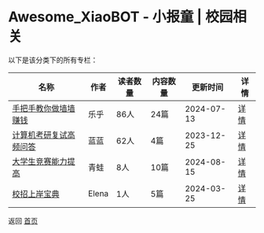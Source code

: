 # Awesome_XiaoBOT - 小报童 | 校园相关

以下是该分类下的所有专栏：

| 名称 | 作者 | 读者数量 | 内容数量 | 更新时间 | 详情 |
|------|------|----------|----------|----------|------|
| [手把手教你做墙墙赚钱](https://xiaobot.net/p/CeoIoeC?refer=9c3f1c95-a052-465a-9902-f6d75080262a) | 乐乎 | 86人 | 24篇 |  2024-07-13 | [详情](data/CeoIoeC.md) |
| [计算机考研复试高频问答](https://xiaobot.net/p/985211?refer=9c3f1c95-a052-465a-9902-f6d75080262a) | 蓝蓝 | 62人 | 4篇 |  2023-12-25 | [详情](data/985211.md) |
| [大学生竞赛能力提高](https://xiaobot.net/p/byq?refer=9c3f1c95-a052-465a-9902-f6d75080262a) | 青蛙 | 8人 | 10篇 |  2024-08-15 | [详情](data/byq.md) |
| [校招上岸宝典](https://xiaobot.net/p/recruitment?refer=9c3f1c95-a052-465a-9902-f6d75080262a) | Elena | 1人 | 5篇 |  2024-03-25 | [详情](data/recruitment.md) |


返回 [首页](../README.md)
